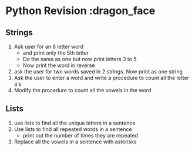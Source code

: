 # Python Revision :dragon_face
## Strings
1. Ask user for an 8 letter word 
    * and print only the 5th letter
    *  Do the same as one but now print letters 3 to 5
    *  Now print the word in reverse
1. ask the user for two words saved in 2 strings. Now print as one string
2. Ask the user to enter a word and write a procedure to count all the letter a's
3. Modify the procedure to count all the vowels in the word

## Lists
1. use lists to find all the unique letters in a sentence
2. Use lists to find all repeated words in a sentence
    * print out the number of times they are repeated
3. Replace all the vowels in a sentence with asterisks
